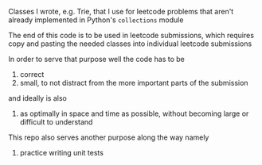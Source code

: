 Classes I wrote, e.g. Trie, that I use for leetcode problems that aren't already implemented in Python's ``collections`` module

The end of this code is to be used in leetcode submissions, which requires copy and pasting the needed classes into
individual leetcode submissions

In order to serve that purpose well the code has to be
1. correct
1. small, to not distract from the more important parts of the submission

and ideally is also
1. as optimally in space and time as possible, without becoming large or difficult to understand

This repo also serves another purpose along the way namely
1. practice writing unit tests
